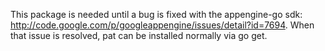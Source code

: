 This package is needed until a bug is fixed with the appengine-go sdk: http://code.google.com/p/googleappengine/issues/detail?id=7694. When that issue is resolved, pat can be installed normally via go get.
